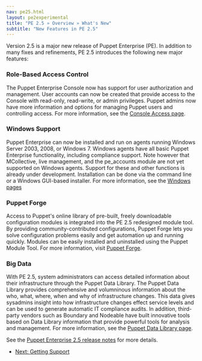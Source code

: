 ```yaml
---
nav: pe25.html
layout: pe2experimental
title: "PE 2.5 » Overview » What's New"
subtitle: "New Features in PE 2.5"
---
```



Version 2.5 is a major new release of Puppet Enterprise (PE). In addition to many fixes and refinements, PE 2.5 introduces the following new major features:

### Role-Based Access Control

The Puppet Enterprise Console now has support for user authorization and management. User accounts can now be created that provide access to the Console with read-only, read-write, or admin privileges. Puppet admins now have more information and options for managing Puppet users and controlling access. For more information, see the [Console Access page](./console_auth.html).

### Windows Support

Puppet Enterprise can now be installed and run on agents running Windows Server 2003, 2008, or Windows 7. Windows agents have all basic Puppet Enterprise functionality, including compliance support. Note however that MCollective,  live management, and the pe_accounts module are not yet supported on Windows agents. Support for these and other functions is already under development. Installation can be done via the command line or a Windows GUI-based installer. For more information, see the [Windows pages](../../windows/index.html)

### Puppet Forge

Access to Puppet's online library of pre-built, freely downloadable configuration modules is integrated into the PE 2.5 redesigned module tool. By providing community-contributed configurations, Puppet Forge lets you solve configuration problems easily and get automation up and running quickly. Modules can be easily installed and uninstalled using the Puppet Module Tool. For more information, visit [Puppet Forge](http://forge.puppetlabs.com/).

### Big Data

With PE 2.5, system administrators can access detailed information about their infrastructure through the Puppet Data Library. The Puppet Data Library provides comprehensive and volumninous information about the who, what, where, when and why of infrastructure changes. This data gives sysadmins insight into how infrastructure changes effect service levels and can be used to generate automatic IT compliance audits. In addition, third-party vendors such as Boundary and Nodeable have built innovative tools based on Data Library information that provide powerful tools for analysis and management. For more information, see the [Puppet Data Library page](./puppet_data_library.html). 

See the [Puppet Enterprise 2.5 release notes](./appendix.html#release-notes) for more details.


- [Next: Getting Support](./overview_getting_support.html)
